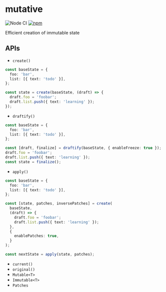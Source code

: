 # mutative

![Node CI](https://github.com/unadlib/mutative/workflows/Node%20CI/badge.svg)
[![npm](https://img.shields.io/npm/v/mutative.svg)](https://www.npmjs.com/package/mutative)

Efficient creation of immutable state

## APIs

- `create()`

```ts
const baseState = {
  foo: 'bar',
  list: [{ text: 'todo' }],
};

const state = create(baseState, (draft) => {
  draft.foo = 'foobar';
  draft.list.push({ text: 'learning' });
});
```

- `draftify()`

```ts
const baseState = {
  foo: 'bar',
  list: [{ text: 'todo' }],
};

const [draft, finalize] = draftify(baseState, { enableFreeze: true });
draft.foo = 'foobar';
draft.list.push({ text: 'learning' });
const state = finalize();
```

- `apply()`

```ts
const baseState = {
  foo: 'bar',
  list: [{ text: 'todo' }],
};

const [state, patches, inversePatches] = create(
  baseState,
  (draft) => {
    draft.foo = 'foobar';
    draft.list.push({ text: 'learning' });
  },
  {
    enablePatches: true,
  }
);

const nextState = apply(state, patches);
```

- `current()`
- `original()`
- `Mutable<T>`
- `Immutable<T>`
- `Patches`
